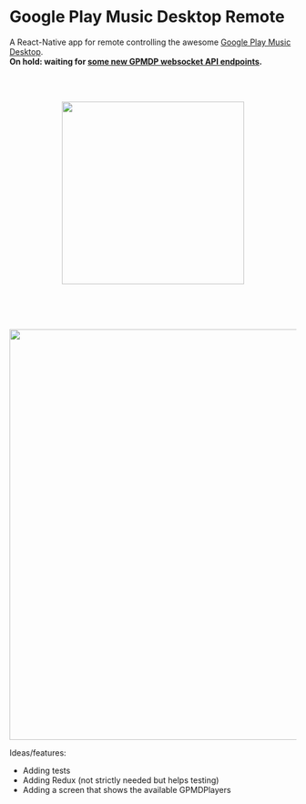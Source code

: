 # Google Play Music Desktop Remote
A React-Native app for remote controlling the awesome [Google Play Music Desktop](https://github.com/MarshallOfSound/Google-Play-Music-Desktop-Player-UNOFFICIAL-).  
**On hold: waiting for [some new GPMDP websocket API endpoints](https://github.com/MarshallOfSound/Google-Play-Music-Desktop-Player-UNOFFICIAL-/issues/845).**

<br />
<br />

<p align="center">
  <img align="center" src="https://raw.githubusercontent.com/mmazzarolo/google-play-music-desktop-remote/master/extras/emulator-screen.png" width="320">
</p>

<br />
<br />
<br />

<p align="center">
  <img align="center" src="https://raw.githubusercontent.com/mmazzarolo/google-play-music-desktop-remote/master/extras/gpmdp-and-emulator.png" width="720">  
</p>

Ideas/features:
- Adding tests
- Adding Redux (not strictly needed but helps testing)
- Adding a screen that shows the available GPMDPlayers
